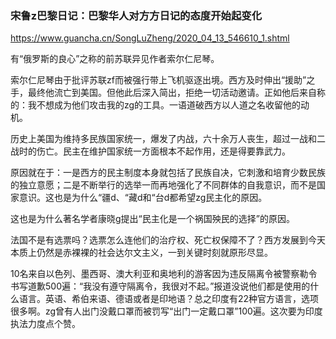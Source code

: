 ### 宋鲁z巴黎日记：巴黎华人对方方日记的态度开始起变化
https://www.guancha.cn/SongLuZheng/2020_04_13_546610_1.shtml

有“俄罗斯的良心”之称的前苏联异见作者索尔仁尼琴。

索尔仁尼琴由于批评苏联zf而被强行带上飞机驱逐出境。西方及时伸出“援助”之手，最终他流亡到美国。但他此后深入简出，拒绝一切活动邀请。正如他后来自称的：我不想成为他们攻击我的zg的工具。一语道破西方以人道之名收留他的动机。

历史上美国为维持多民族国家统一，爆发了内战，六十余万人丧生，超过一战和二战时的伤亡。民主在维护国家统一方面根本不起作用，还是得要靠武力。

原因就在于：一是西方的民主制度本身就包括了民族自决，它刺激和培育少数民族的独立意愿；二是不断举行的选举一而再地强化了不同群体的自我意识，而不是国家意识。这也是为什么“疆d、“藏d和“台d都希望zg民主化的原因。

这也是为什么著名学者康晓g提出“民主化是一个祸国殃民的选择”的原因。

法国不是有选票吗？选票怎么连他们的治疗权、死亡权保障不了？西方发展到今天本质上仍然是赤裸裸的社会达尔文主义，一到关键时刻就原形尽显。

10名来自以色列、墨西哥、澳大利亚和奥地利的游客因为违反隔离令被警察勒令书写道歉500遍：“我没有遵守隔离令，我很对不起。”报道没说他们都是使用的什么语言。英语、希伯来语、德语或者是印地语？总之印度有22种官方语言，选项很多啊。zg曾有人出门没戴口罩而被罚写“出门一定戴口罩”100遍。这次要为印度执法力度点个赞。

